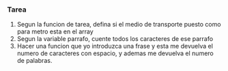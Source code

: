 ### Tarea
1. Segun la funcion de tarea, defina si el medio de transporte puesto como para metro esta en el array
2. Segun la variable parrafo, cuente todos los caracteres de ese parrafo
3. Hacer una funcion que yo introduzca una frase y esta me devuelva el numero de caracteres con espacio, y ademas me devuelva el numero de palabras.